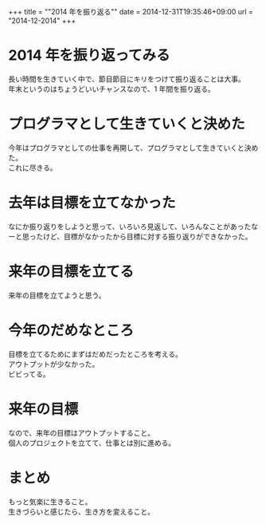 +++
title = ""2014 年を振り返る""
date = 2014-12-31T19:35:46+09:00
url = "2014-12-2014"
+++

2014 年を振り返ってみる
====
長い時間を生きていく中で、節目節目にキリをつけて振り返ることは大事。  
年末というのはちょうどいいチャンスなので、1 年間を振り返る。

プログラマとして生きていくと決めた
====
今年はプログラマとしての仕事を再開して、プログラマとして生きていくと決めた。  
これに尽きる。

去年は目標を立てなかった
====
なにか振り返りをしようと思って、いろいろ見返して、いろんなことがあったなーと思ったけど、目標がなかったから目標に対する振り返りができなかった。

来年の目標を立てる
====
来年の目標を立てようと思う。

今年のだめなところ
====
目標を立てるためにまずはだめだったところを考える。  
アウトプットが少なかった。  
ビビってる。

来年の目標
====
なので、来年の目標はアウトプットすること。  
個人のプロジェクトを立てて、仕事とは別に進める。

まとめ
====
もっと気楽に生きること。  
生きづらいと感じたら、生き方を変えること。
